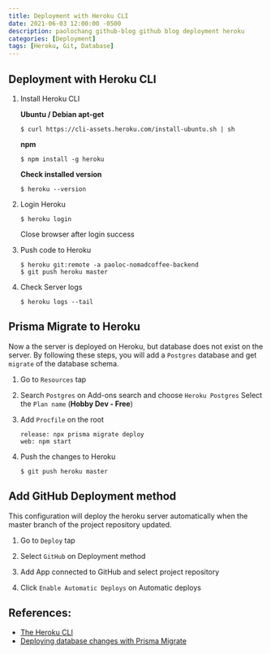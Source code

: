 ```yaml
---
title: Deployment with Heroku CLI
date: 2021-06-03 12:00:00 -0500
description: paolochang github-blog github blog deployment heroku
categories: [Deployment]
tags: [Heroku, Git, Database]
---
```


## Deployment with Heroku CLI

1. Install Heroku CLI

   **Ubuntu / Debian apt-get**

   ```
   $ curl https://cli-assets.heroku.com/install-ubuntu.sh | sh
   ```

   **npm**

   ```
   $ npm install -g heroku
   ```

   **Check installed version**

   ```
   $ heroku --version
   ```

2. Login Heroku

   ```
   $ heroku login
   ```

   Close browser after login success

3. Push code to Heroku

   ```
   $ heroku git:remote -a paoloc-nomadcoffee-backend
   $ git push heroku master
   ```

4. Check Server logs

   ```
   $ heroku logs --tail
   ```

## Prisma Migrate to Heroku

Now a the server is deployed on Heroku, but database does not exist on the server. By following these steps, you will add a `Postgres` database and get `migrate` of the database schema.

1. Go to `Resources` tap

2. Search `Postgres` on Add-ons search and choose `Heroku Postgres`
   Select the `Plan name` (**Hobby Dev - Free**)

3. Add `Procfile` on the root

   ```
   release: npx prisma migrate deploy
   web: npm start
   ```

4. Push the changes to Heroku

   ```
   $ git push heroku master
   ```

## Add GitHub Deployment method

This configuration will deploy the heroku server automatically when the master branch of the project repository updated.

1. Go to `Deploy` tap

2. Select `GitHub` on Deployment method

3. Add App connected to GitHub and select project repository

4. Click `Enable Automatic Deploys` on Automatic deploys

## References:

- [The Heroku CLI](https://devcenter.heroku.com/articles/heroku-cli)
- [Deploying database changes with Prisma Migrate](https://www.prisma.io/docs/guides/deployment/deploy-database-changes-with-prisma-migrate)
